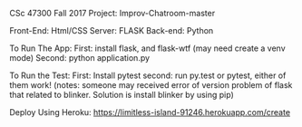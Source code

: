 CSc 47300 Fall 2017 Project: Improv-Chatroom-master

Front-End: Html/CSS
Server: FLASK
Back-end: Python

To Run The App:
First: install flask, and flask-wtf (may need create a venv mode)
Second: python application.py

To Run the Test:
First: Install pytest
second: run py.test or pytest, either of them work!
(notes: someone may received error of version problem of flask that related to blinker.
Solution is install blinker by using pip)

Deploy Using Heroku:
https://limitless-island-91246.herokuapp.com/create
